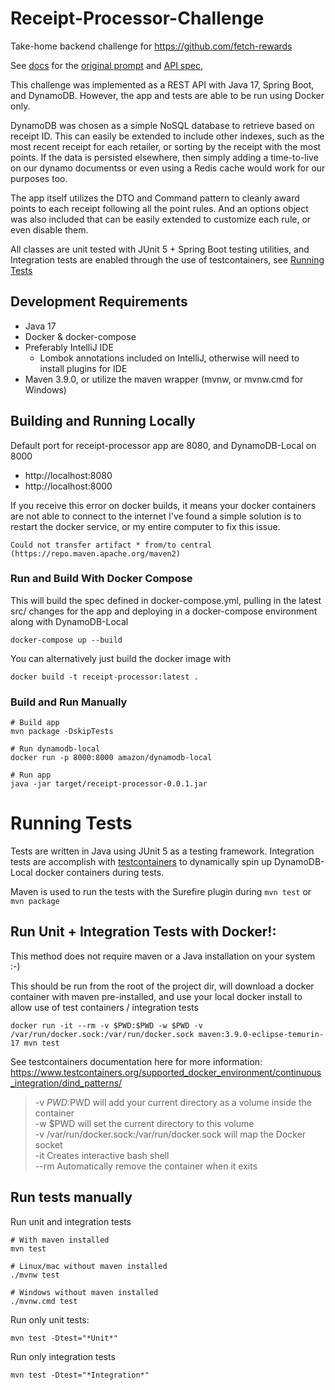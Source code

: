 # Receipt-Processor-Challenge

Take-home backend challenge for https://github.com/fetch-rewards

See [docs](docs) for the [original prompt](docs/OriginalPrompt.md) and [API spec](docs/api.yml),

This challenge was implemented as a REST API with Java 17, Spring Boot, and DynamoDB. However, the app and tests
are able to be run using Docker only.

DynamoDB was chosen as a simple NoSQL database to retrieve based on receipt ID. This can easily be extended to include
other indexes, such as the most recent receipt for each retailer, or sorting by the receipt with the most points. If the
data is persisted elsewhere, then simply adding a time-to-live on
our dynamo documentss or even using a Redis cache would work for our purposes too.

The app itself utilizes the DTO and Command pattern to cleanly award points to each receipt following all the point
rules. And an options object was also included that can be easily extended to customize each rule, or even disable them.

All classes are unit tested with JUnit 5 + Spring Boot testing utilities, and Integration tests are enabled through the
use of testcontainers, see [Running Tests](#running-tests)

## Development Requirements

* Java 17
* Docker & docker-compose
* Preferably IntelliJ IDE
    * Lombok annotations included on IntelliJ, otherwise will need to install plugins for IDE
* Maven 3.9.0, or utilize the maven wrapper (mvnw, or mvnw.cmd for Windows)

## Building and Running Locally

Default port for receipt-processor app are 8080, and DynamoDB-Local on 8000

* http://localhost:8080
* http://localhost:8000

If you receive this error on docker builds, it means your docker containers are not able to connect to the internet
I've found a simple solution is to restart the docker service, or my entire computer to fix this issue.

```
Could not transfer artifact * from/to central (https://repo.maven.apache.org/maven2)
```

### Run and Build With Docker Compose

This will build the spec defined in docker-compose.yml, pulling in the latest src/ changes for the app and deploying in
a docker-compose environment along with DynamoDB-Local

```
docker-compose up --build
```

You can alternatively just build the docker image with

```
docker build -t receipt-processor:latest .
```

### Build and Run Manually

```
# Build app
mvn package -DskipTests

# Run dynamodb-local
docker run -p 8000:8000 amazon/dynamodb-local

# Run app
java -jar target/receipt-processor-0.0.1.jar
```

# Running Tests

Tests are written in Java using JUnit 5 as a testing framework. Integration tests are accomplish
with [testcontainers](https://www.testcontainers.org/) to dynamically spin up DynamoDB-Local docker containers during
tests.

Maven is used to run the tests with the Surefire plugin during `mvn test` or `mvn package`

## Run Unit + Integration Tests with Docker!:

This method does not require maven or a Java installation on your system :-)

This should be run from the root of the project dir, will download a docker container with maven pre-installed, and use
your local docker install to allow use of test containers / integration tests

```
docker run -it --rm -v $PWD:$PWD -w $PWD -v /var/run/docker.sock:/var/run/docker.sock maven:3.9.0-eclipse-temurin-17 mvn test
```

See testcontainers documentation here for more information:
https://www.testcontainers.org/supported_docker_environment/continuous_integration/dind_patterns/
> -v $PWD:$PWD will add your current directory as a volume inside the container \
> -w $PWD will set the current directory to this volume \
> -v /var/run/docker.sock:/var/run/docker.sock will map the Docker socket \
> -it Creates interactive bash shell \
> --rm Automatically remove the container when it exits

## Run tests manually

Run unit and integration tests

```
# With maven installed
mvn test

# Linux/mac without maven installed
./mvnw test

# Windows without maven installed
./mvnw.cmd test
```

Run only unit tests:

```
mvn test -Dtest="*Unit*"
```

Run only integration tests

```
mvn test -Dtest="*Integration*"
```